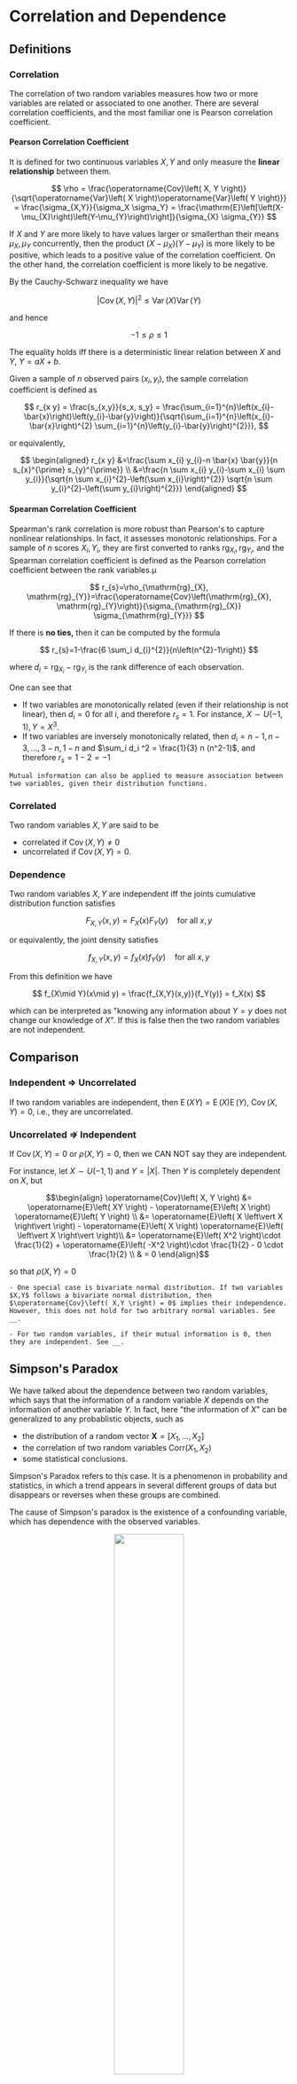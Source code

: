 # Correlation and Dependence

## Definitions

### Correlation


The correlation of two random variables measures how two or more variables are related or associated to one another. There are several correlation coefficients, and the most familiar one is Pearson correlation coefficient.


#### Pearson Correlation Coefficient

It is defined for two continuous variables $X,Y$ and only measure the **linear relationship** between them.

$$
\rho
= \frac{\operatorname{Cov}\left( X, Y \right)}{\sqrt{\operatorname{Var}\left( X \right)\operatorname{Var}\left( Y \right)}}
= \frac{\sigma_{X,Y}}{\sigma_X \sigma_Y}
= \frac{\mathrm{E}\left[\left(X-\mu_{X}\right)\left(Y-\mu_{Y}\right)\right]}{\sigma_{X} \sigma_{Y}}
$$

If $X$ and $Y$ are more likely to have values larger or smallerthan their means $\mu_X, \mu_Y$ concurrently, then the product $\left(X-\mu_{X}\right)\left(Y-\mu_{Y}\right)$ is more likely to be positive, which leads to a positive value of the correlation coefficient. On the other hand, the correlation coefficient is more likely to be negative.

By the Cauchy-Schwarz inequality we have

$$
\left\vert \operatorname{Cov}\left( X,Y \right) \right\vert^2 \le \operatorname{Var}\left( X \right) \operatorname{Var}\left( Y \right)
$$

and hence

$$
-1 \le \rho \le 1
$$

The equality holds iff there is a deterministic linear relation between $X$ and $Y$, $Y = aX + b$.

Given a sample of $n$ observed pairs $(x_i, y_i)$, the sample correlation coefficient is defined as

$$
r_{x y}
= \frac{s_{x,y}}{s_x, s_y}
= \frac{\sum_{i=1}^{n}\left(x_{i}-\bar{x}\right)\left(y_{i}-\bar{y}\right)}{\sqrt{\sum_{i=1}^{n}\left(x_{i}-\bar{x}\right)^{2} \sum_{i=1}^{n}\left(y_{i}-\bar{y}\right)^{2}}},
$$

or equivalently,

$$
\begin{aligned}
r_{x y} &=\frac{\sum x_{i} y_{i}-n \bar{x} \bar{y}}{n s_{x}^{\prime} s_{y}^{\prime}} \\
&=\frac{n \sum x_{i} y_{i}-\sum x_{i} \sum y_{i}}{\sqrt{n \sum x_{i}^{2}-\left(\sum x_{i}\right)^{2}} \sqrt{n \sum y_{i}^{2}-\left(\sum y_{i}\right)^{2}}}
\end{aligned}
$$


#### Spearman Correlation Coefficient

Spearman's rank correlation is more robust than Pearson's to capture nonlinear relationships. In fact, it assesses monotonic relationships. For a sample of $n$ scores $X_i, Y_i$, they are first converted to ranks $\operatorname{rg}_{X_i}, \operatorname{rg}_{Y_i}$, and the Spearman correlation coefficient is defined as the Pearson correlation coefficient between the rank variables.µ

$$
r_{s}=\rho_{\mathrm{rg}_{X}, \mathrm{rg}_{Y}}=\frac{\operatorname{Cov}\left(\mathrm{rg}_{X}, \mathrm{rg}_{Y}\right)}{\sigma_{\mathrm{rg}_{X}} \sigma_{\mathrm{rg}_{Y}}}
$$

If there is **no ties,** then it can be computed by the formula

$$
r_{s}=1-\frac{6 \sum_i d_{i}^{2}}{n\left(n^{2}-1\right)}
$$

where $d_i = \operatorname{rg}_{X_i} - \operatorname{rg}_{Y_i}$ is the rank difference of each observation.

One can see that
- If two variables are monotonically related (even if their relationship is not linear), then $d_i = 0$ for all $i$, and therefore $r_s = 1$. For instance, $X\sim U(-1,1), Y=X^3$.
- If two variables are inversely monotonically related, then $d_i = n-1, n-3, \ldots, 3-n, 1-n$ and $\sum_i d_i ^2 = \frac{1}{3} n (n^2-1)$, and therefore $r_s = 1-2 = -1$


```{seealso}
Mutual information can also be applied to measure association between two variables, given their distribution functions.
```

### Correlated

Two random variables $X,Y$ are said to be
- correlated if $\operatorname{Cov}\left( X,Y \right) \ne 0$
- uncorrelated if $\operatorname{Cov}\left( X,Y \right) = 0$.

### Dependence

Two random variables $X,Y$ are independent iff the joints cumulative distribution function satisfies

$$
F_{X, Y}(x, y)=F_{X}(x) F_{Y}(y) \quad \text{for all}\ x, y
$$

or equivalently, the joint density satisfies

$$
f_{X, Y}(x, y)=f_{X}(x) f_{Y}(y) \quad \text{for all}\ x, y
$$

From this definition we have

$$
f_{X\mid Y}(x\mid y) = \frac{f_{X,Y}(x,y)}{f_Y(y)}  = f_X(x)
$$

which can be interpreted as "knowing any information about $Y=y$ does not change our knowledge of $X$". If this is false then the two random variables are not independent.

## Comparison

### Independent $\Rightarrow$ Uncorrelated

If two random variables are independent, then $\operatorname{E}\left( XY \right) = \operatorname{E}\left( X \right) \operatorname{E}\left( Y \right)$, $\operatorname{Cov}\left( X,Y \right) = 0$, i.e., they are uncorrelated.

### Uncorrelated $\not \Rightarrow$ Independent

If $\operatorname{Cov}\left( X,Y \right) = 0$ or $\rho(X,Y) = 0$, then we CAN NOT say they are independent.

For instance, let $X\sim U(-1,1)$ and $Y = \left\vert X \right\vert$. Then $Y$ is completely dependent on $X$, but


$$\begin{align}
\operatorname{Cov}\left( X, Y \right)  
&= \operatorname{E}\left( XY \right) - \operatorname{E}\left( X \right) \operatorname{E}\left( Y \right)   \\
&= \operatorname{E}\left( X \left\vert X \right\vert \right) - \operatorname{E}\left( X \right) \operatorname{E}\left( \left\vert X \right\vert \right)\\
&= \operatorname{E}\left( X^2 \right)\cdot \frac{1}{2} + \operatorname{E}\left( -X^2 \right)\cdot \frac{1}{2} - 0 \cdot \frac{1}{2} \\
& = 0
\end{align}$$

so that $\rho(X,Y) = 0$

```{seealso}
- One special case is bivariate normal distribution. If two variables $X,Y$ follows a bivariate normal distribution, then $\operatorname{Cov}\left( X,Y \right) = 0$ implies their independence. However, this does not hold for two arbitrary normal variables. See __.

- For two random variables, if their mutual information is 0, then they are independent. See __.
```



## Simpson's Paradox

We have talked about the dependence between two random variables, which says that the information of a random variable $X$ depends on the information of another variable $Y$. In fact, here "the information of $X$" can be generalized to any probablistic objects, such as
- the distribution of a random vector $\boldsymbol{X}=\left[ X_1, \ldots, X_2 \right]$
- the correlation of two random variables $\mathrm{Corr}\left( X_1, X_2 \right)$
- some statistical conclusions.

Simpson's Paradox refers to this case. It is a phenomenon in probability and statistics, in which a trend appears in several different groups of data but disappears or reverses when these groups are combined.

The cause of Simpson's paradox is the existence of a confounding variable, which has dependence with the observed variables.

<p align="center">
<img src="https://upload.wikimedia.org/wikipedia/commons/f/fb/Simpsons_paradox_-_animation.gif" width="50%" align="center"/>
</p>



Mathematically, if the trends are correlations, it can be formulated as

$$\mathrm{Corr}(X,Y\,\vert\, Z) > 0 \not \Rightarrow \mathrm{Corr}(X,Y) > 0$$

where $Z$ is a confounding variable.

If the trends are proportions, we can illustrate them with vectors. In the below case, for a vector $v$, suppose the angle between it and the $x$-axis is $\theta$. The horizontal projection $\vert \overrightarrow{v}\cos\theta\vert$ is the number of applicants and the vertical projection $\vert \overrightarrow{v}\sin\theta\vert$ is the number of accepted candidates. A steeper vector then represents a larger acceptance rate.

<p align="center">
<img src="https://upload.wikimedia.org/wikipedia/commons/c/cd/Simpsons_paradox.jpg" width="50%" />
</p>


The Simpson's paradox says that, even if $\overrightarrow{L_{1}}$ has a smaller slope than $\overrightarrow{B_{1}}$ and $\overrightarrow{L_{2}}$ has a smaller slope than $\overrightarrow{B_{2}}$, the overall slop $\overrightarrow{L_{1}} + \overrightarrow{L_{2}}$ can be greater than $\overrightarrow{B_{1}}+\overrightarrow{B_{2}}$. For this to occur, one of the orange vectos must have a greater slope than one of the blue vectors (e.g. $\overrightarrow{L_{2}}$ vs. $\overrightarrow{B_{1}}$), and these will generally be **longer** than the alternatively subscripted vectors (i.e. imbalanced data) – thereby dominating the overall comparison.

<p align="center">
<img src="https://upload.wikimedia.org/wikipedia/commons/thumb/c/cd/Simpson_paradox_vectors.svg/1200px-Simpson_paradox_vectors.svg.png" width="50%">
</p>


## Exercise

### Raining

Tags: Jane Street, Quant, 20Q4

*Suppose the probabilities of raining on Saturday and Sunday are $p$ and $q$ respectively. What is the probability of raining on weekend? What is the probability that it rains on either Saturday or Sunday?*


```{dropdown} Solution

Note that the question does not specify the dependence of raining on Saturday and Sunday. To be rigorous, we introduce two indicator variables


$$\begin{align}
X &= \mathbb{I}[\text{raining on Saturday}] \\
Y &= \mathbb{I}[\text{raining on Sunday}] \\
\end{align}$$


Hence

$$\begin{align}
\mathrm{P}(X=1) &= p\\
\mathrm{P}(Y=1) &= q\\
\end{align}$$


Suppose $\mathrm{P}(X=1, Y=1)=a$, then the contingency table is

|$X \ \backslash \ Y$| $0$ | $1$| total |
|:-: | :-:| :-:| :-: |
|$0$ | $1-p-q+a$|   $q-a$    | $1-p$ |
|$1$   |  $p-a$ | $a$  | $p$|
|total  | $1-q$  | $q$  | $1$  |

Note that there are constraints on $a$:

$$\begin{align}
1-p-q+a &\ge 0 \\
p-a & \ge 0 \\
q-a & \ge 0
\end{align}$$

So we can obtain the valid range for $a$:

$$\max(p+q-1,0) \le a \le \min(p,q)$$

The required answer is  

$$\begin{align}
p_1&= \mathrm{P}(\text{raining on weekend})  \\
& = 1 - \mathrm{P}(X=0, Y=0)  \\
 & = p+q-a \\
 & \in [\max(p,q), \min(p+q,1)] \\
p_2 &= \mathrm{P}(\text{raining on either Saturday or Sunday})  \\
& = \mathrm{P}(X=1, Y=0) + \mathrm{P}(X=0, Y=1)  \\
 & = p+q-2a \\
 & \in [\vert p-q\vert, \min(p+q, 2-p-q)]
\end{align}$$
```


### Expected Value of the Maximum of Two Uniform Random Variables

*Suppose $X$ and $Y$ are two uniformly distributed random variables over the interval $[0,1]$. What is the expected value $\mathrm{E}[\max(X,Y)]$?*


```{dropdown} Solution
Let $Z=\max(X,Y)$. Since there is no dependence specified, we start from the special cases.

- If $X$ and $Y$ are independent, then

    $$\begin{align}
    \mathrm{P}(Z\le z) &= \mathrm{P}(\max (X, Y) \le z) \\
    &=\mathrm{P}(X \leqslant z) \mathrm{P}(Y \leqslant z) \\
    &= z^2 \\
    \mathrm{E}(Z) &= \int_{0}^{1}\mathrm{P}(Z\ge z)\mathrm{d}z \\
     &= \int_{0}^{1}\left(1-z^{2}\right) \mathrm{d}z \\
    &=\frac{2}{3}
    \end{align}$$

    Another way without finding the cumulative distribution function $\mathrm{P}\left( Z\le z \right)$:

    $$
    \begin{aligned}
    \mathrm{E}(\max (x, y)) &=\int_{-\infty}^{\infty} \int_{-\infty}^{\infty} \max (x, y) p(x, y) \,\mathrm{d}x \,\mathrm{d}y \\
    &=\int_{0}^{1} \int_{0}^{1} \max (x, y) \,\mathrm{d}x \,\mathrm{d}y \\
    &=\int_{0}^{1} \int_{0}^{x} x \,\mathrm{d}y \,\mathrm{d}x+\int_{0}^{1} \int_{0}^{y} y \,\mathrm{d}x \,\mathrm{d}y \\
    &=\int_{0}^{1} x^{2} \,\mathrm{d}x+\int_{0}^{1} y^{2} \,\mathrm{d}y \\
    &=\left[\frac{x^{3}}{3}\right]_{0}^{1}+\left[\frac{y^{3}}{3}\right]_{0}^{1} \\
    &=\frac{1}{3}+\frac{1}{3} \\
    &=\frac{2}{3}
    \end{aligned}
    $$

    In particular, for $n$ independent uniform random variables,

    $$\begin{align}
    \mathrm{E}(Z) &= \int_{0}^{1}\mathrm{P}(Z\ge z)\mathrm{d}z\\
    &= \int_{0}^{1}\left(1-z^{n}\right) \mathrm{d}z\\
    &= \frac{n}{n+1}\\
    \end{align}$$


- If $X$ and $Y$ has the relation $X=Y$, then

    $$\mathrm{E}(Z)=\mathrm{E}(X)=\frac{1}{2}$$

  In this case

  $$\begin{align}
  \mathrm{Corr}\left( X,Y \right) &= \frac{\mathrm{Cov}\left( X,Y \right)}{\sqrt{\mathrm{Var}\left( X \right)\mathrm{Var}\left( Y \right)}} \\
  &= \frac{\mathrm{Cov}\left( X,X \right)}{\sqrt{\mathrm{Var}\left( X \right)\mathrm{Var}\left( X \right)}} \\
  &= \frac{\mathrm{Var}\left( X \right)}{\mathrm{Var}\left( X \right)}\\
  &= 1
  \end{align}$$


- If $X$ and $Y$ has the relation $X+Y=1$, then by the law of total expectation

    $$\begin{align}
    \mathrm{E}(Z) &=\mathrm{E}[\mathrm{E}(Z \,\vert\, X)]\\
    &=\mathrm{\mathrm{P}\left( X\le \frac{1}{2} \right)} \cdot \mathrm{E}\left( 1-X\,\vert\, X\le \frac{1}{2}  \right) + \mathrm{P}\left( X> \frac{1}{2} \right) \cdot \mathrm{E}\left( X\,\vert\, X > \frac{1}{2}\right)\\
     &= \frac{1}{2} \times \frac{3}{4}  + \frac{1}{2} \times \frac{3}{4}  \\
    &=\frac{3}{4}
    \end{align}$$

  In this case

  $$\begin{align}
  \mathrm{Corr}\left( X,Y \right) &= \frac{\mathrm{Cov}\left( X,Y \right)}{\sqrt{\mathrm{Var}\left( X \right)\mathrm{Var}\left( Y \right)}} \\
  &= \frac{\mathrm{Cov}\left( X,1-X \right)}{\sqrt{\mathrm{Var}\left( X \right)\mathrm{Var}\left( 1-X \right)}} \\
  &= \frac{\mathrm{-Var}\left( X \right)}{\mathrm{Var}\left( X \right)}\\
  &= - 1
  \end{align}$$

It seems that the range is $[\frac{1}{2}, \frac{3}{4}]$.
```

### Lower Bound of Correlation for IID

*Suppose $X_1, X_2, \ldots, X_n$ where $n\ge 2$ are IID variables with common pairwise correlation $\rho = \operatorname{Corr}\left( X_i, X_j \right)$ for $i\ne j$. What is the lower bound of $r$ and when is it obtained?*

```{dropdown} Solution
Since

$$\begin{align}
\operatorname{Var}\left( \sum_i X_i \right)
&= \sum_i \operatorname{Var}\left( X_i \right) + \sum_{i=1}^n \sum_{j\ne i}^n \operatorname{Cov}\left( X_i, X_j \right) \\
&= n \sigma^2 + n(n-1)\rho\sigma^2 \\
\ge 0 \\
\end{align}$$

we have


$$
\rho \ge - \frac{1}{n-1}
$$

if $\sigma^2 > 0$, otherwise $\rho$ is undefined.

The lower bound is obtained iff $\operatorname{Var}\left( \sum_i X_i \right) = 0$, i.e., $\sum_i X_i = \text{constant}$ almost surely.
```
